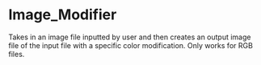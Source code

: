 # Image_Modifier
Takes in an image file inputted by user and then creates an output image file of the input file with a specific color modification. Only works for RGB files. 
